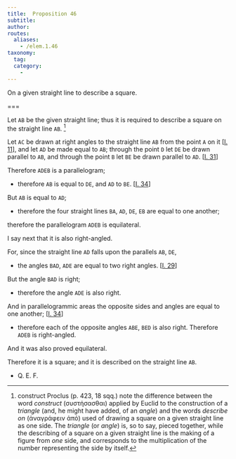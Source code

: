 ```yaml
---
title:  Proposition 46
subtitle:
author:
routes:
  aliases:
    - /elem.1.46
taxonomy:
  tag:
  category:
    -
---
```


On a given straight line to describe a square.

===

Let `AB` be the given straight line; thus it is required to describe a square on the straight line `AB`. [^1]
<!--  -->

Let `AC` be drawn at right angles to the straight line `AB` from the point `A` on it [<a href="/elem.1.11">I. 11</a>], and let `AD` be made equal to `AB`; through the point `D` let `DE` be drawn parallel to `AB`, and through the point `B` let `BE` be drawn parallel to `AD`. [<a href="/elem.1.31">I. 31</a>] <pb n="348"/>

Therefore `ADEB` is a parallelogram; 

- therefore `AB` is equal to `DE`, and `AD` to `BE`. [<a href="/elem.1.34">I. 34</a>]

But `AB` is equal to `AD`; 

- therefore the four straight lines `BA`, `AD`, `DE`, `EB` are equal to one another;

therefore the parallelogram `ADEB` is equilateral.

I say next that it is also right-angled.

For, since the straight line `AD` falls upon the parallels `AB`, `DE`, 

- the angles `BAD`, `ADE` are equal to two right angles. [<a href="/elem.1.29">I. 29</a>]

But the angle `BAD` is right; 

- therefore the angle `ADE` is also right.

And in parallelogrammic areas the opposite sides and angles are equal to one another; [<a href="/elem.1.34">I. 34</a>] 

- therefore each of the opposite angles `ABE`, `BED` is also right. Therefore `ADEB` is right-angled.

And it was also proved equilateral. 

Therefore it is a square; and it is described on the straight line `AB`.

- Q. E. F.

[^1]: construct
    Proclus (<xref n="Proc. p. 423, 18" from="ROOT" to="DITTO">p. 423, 18 sqq.</xref>) note the difference between the word <em>construct</em> (<foreign lang="greek">συστἡσασθαι</foreign>) applied by Euclid to the construction of a <em>triangle</em> (and, he might have added, of an <em>angle</em>) and the words <em>describe on</em> (<foreign lang="greek">ἀναγράφειν ἀπό</foreign>) used of drawing a square on a given straight line as one side. The <em>triangle</em> (or <em>angle</em>) is, so to say, pieced together, while the describing of a square on a given straight line is the making of a figure <quote>from</quote> <em>one</em> side, and corresponds to the multiplication of the number representing the side by itself.

